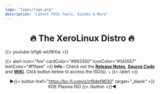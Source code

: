 ```yaml
---
logo: "logos/logo.png"
description: "Latest FOSS Tools, Guides & More"
---
```


<h1 align="center">🔥 The XeroLinux Distro 🔥</h1>

{{< youtube lsYg6-wUWXw >}}

{{< alert icon="fire" cardColor="#993350" iconColor="#1d3557" textColor="#f1faee" >}}
**Info :** Check out the [**Release Notes**](https://github.com/XeroLinuxDev/xero-build/#-release-notes-), [**Source Code**](https://github.com/XeroLinuxDev) and [**WiKi**](https://wiki.xerolinux.xyz/distro/). Click button below to access the ISO(s). ⤵️
{{< /alert >}} <br>

<div align="center">

▶️{{< button href="https://ko-fi.com/s/cf9def9630" target="_blank" >}}
KDE Plasma ISO
{{< /button >}}◀️

</div>

<script src='https://storage.ko-fi.com/cdn/scripts/overlay-widget.js'></script>
<script>
  kofiWidgetOverlay.draw('xerolinux', {
    'type': 'floating-chat',
    'floating-chat.position': 'bottom_right',
    'floating-chat.donateButton.text': 'Support me',
    'floating-chat.donateButton.background-color': '#794bc4',
    'floating-chat.donateButton.text-color': '#fff'
  });
</script>



